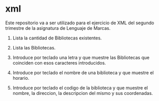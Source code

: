 # xml
Este repositorio va a ser utilizado para el ejercicio de XML del segundo
trimestre de la asignatura de Lenguaje de Marcas.

1. Lista la cantidad de Bibliotecas existentes.

2. Lista las Bibliotecas.

3. Introduce por teclado una letra y que muestre las Bibliotecas que coinciden con esos caracteres introducidos.

4. Introduce por teclado el nombre de una biblioteca y que muestre el horario.

5. Introduce por teclado el codigo de la biblioteca y que muestre el nombre, la direccion, la descripcion del mismo y sus coordenadas.
